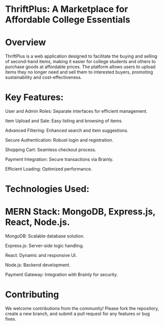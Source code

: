 # ThriftPlus: A Marketplace for Affordable College Essentials

# Overview
ThriftPlus is a web application designed to facilitate the buying and selling of second-hand items, making it easier for college students and others to purchase goods at affordable prices. The platform allows users to upload items they no longer need and sell them to interested buyers, promoting sustainability and cost-effectiveness.

# Key Features:
User and Admin Roles: Separate interfaces for efficient management.

Item Upload and Sale: Easy listing and browsing of items.

Advanced Filtering: Enhanced search and item suggestions.

Secure Authentication: Robust login and registration.

Shopping Cart: Seamless checkout process.

Payment Integration: Secure transactions via Brainly.

Efficient Loading: Optimized performance.

# Technologies Used:
# MERN Stack: MongoDB, Express.js, React, Node.js.
MongoDB: Scalable database solution.

Express.js: Server-side logic handling.

React: Dynamic and responsive UI.

Node.js: Backend development.

Payment Gateway: Integration with Brainly for security.

# Contributing
We welcome contributions from the community! Please fork the repository, create a new branch, and submit a pull request for any features or bug fixes.
